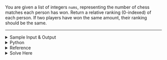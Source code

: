 You are given a list of integers `nums`, representing the number of chess matches each person has won. Return a relative ranking (0-indexed) of each person. If two players have won the same amount, their ranking should be the same.

<hr/>

<details>
<summary>Sample Input & Output</summary>

#### Input 
```
nums = [50, 30, 50, 90, 10]
```  
#### Output 
```
[1, 2, 1, 0, 3]
```
<hr/>
</details> 

<details>
<summary>Python</summary>

#### Solution
```python
def solve(nums):
    if not(nums):
        return nums

    temp = [(n, i) for i, n in enumerate(nums)]
    temp.sort(reverse=True, key=lambda x: x[0])

    rank = [0] * len(nums)
    rank[temp[0][1]] = 0
    r = 0

    for i in range(1, len(temp)):
        if (temp[i][0] == temp[i-1][0]):
            rank[temp[i][1]] = r
        else:
            r += 1
            rank[temp[i][1]] = r

    return rank
```
<hr/>

#### Time Complexity
```
O(n log n)
```
where `n` is the length of `nums`.
<hr/>

#### Space Complexity
```
O(n) 
```
where `n` is the length of `nums`.
<hr/>
</details>
</details>

<details>
<summary>Reference</summary>

[geeksforgeeks.com](https://www.geeksforgeeks.org/rank-elements-array/)
<hr/>
</details>

<details>
<summary>Solve Here</summary>

[binarysearch.com](https://binarysearch.com/problems/Leaderboard)
</details>
